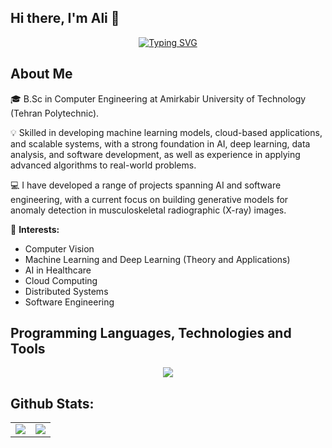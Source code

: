 ## Hi there, I'm Ali 👋

<div align="center">
    
 [![Typing SVG](https://readme-typing-svg.herokuapp.com?font=Fira+Code&pause=1000&width=435&lines=B.Sc+of+Computer+Engineering;Amirkabir+University+of+Technology)](https://github.com/ABazshoushtari)

</div>

## About Me

🎓 B.Sc in Computer Engineering at Amirkabir University of Technology (Tehran Polytechnic).

💡 Skilled in developing machine learning models, cloud-based applications, and scalable systems, with a strong foundation in AI, deep learning, data analysis, and software development, as well as experience in applying advanced algorithms to real-world problems.

💻 I have developed a range of projects spanning AI and software engineering, with a current focus on building generative models for anomaly detection in musculoskeletal radiographic (X-ray) images.

🔬 **Interests:**
  - Computer Vision
  - Machine Learning and Deep Learning (Theory and Applications)
  - AI in Healthcare
  - Cloud Computing
  - Distributed Systems
  - Software Engineering

## Programming Languages, Technologies and Tools 
<p align="center"> 
<a href="https://github.com/ABazshoushtari" target="_blank" rel="noreferrer"> <img src="https://go-skill-icons.vercel.app/api/icons?i=py,go,java,c,pytorch,pandas,sklearn,numpy,seaborn,matplotlib,fastapi,docker,kubernetes,mysql,redis,rabbitmq,linux,git,jupyter,anaconda&perline=10" /> </a>
</p>

## Github Stats:

<table style="border:hidden;" border="0" cellspacing="0" cellpadding="0">
    <tr>
        <td>
            <img src="https://github-readme-stats.vercel.app/api?username=ABazshoushtari&theme=dracula&show_icons=true&count_private=true&hide_border=true"/>
        </td>
        <td>
            <img src="https://github-readme-stats.vercel.app/api/top-langs/?username=ABazshoushtari&layout=compact&hide_border=true&theme=dracula&langs_count=8"/>
        </td>
    </tr>
</table>

<!--
**ABazshoushtari/ABazshoushtari** is a ✨ _special_ ✨ repository because its `README.md` (this file) appears on your GitHub profile.

Here are some ideas to get you started:

- 🔭 I’m currently working on ...
- 🌱 I’m currently learning ...
- 👯 I’m looking to collaborate on ...
- 🤔 I’m looking for help with ...
- 💬 Ask me about ...
- 📫 How to reach me: ...
- 😄 Pronouns: ...
- ⚡ Fun fact: ..
- -->
